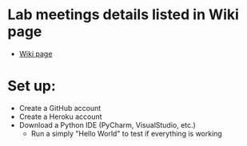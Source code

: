 # Lab meetings details listed in Wiki page
  - [Wiki page](https://github.com/xinyi-yuan/SD_Lab3/wiki)
# Set up:
  - Create a GitHub account
  - Create a Heroku account
  - Download a Python IDE (PyCharm, VisualStudio, etc.)
    - Run a simply "Hello World" to test if everything is working
